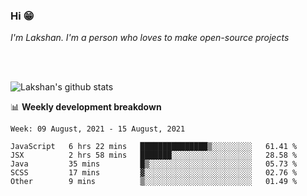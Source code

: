 ### Hi 😁

*I'm Lakshan. I'm a person who loves to make open-source projects*


<br/><br/>

![Lakshan's github stats](https://github-readme-stats.vercel.app/api?username=sandaruwan98&show_icons=true&theme=prussian )<br/>



📊 **Weekly development breakdown**
<!--START_SECTION:waka-->
```text
Week: 09 August, 2021 - 15 August, 2021

JavaScript   6 hrs 22 mins   ███████████████▒░░░░░░░░░   61.41 % 
JSX          2 hrs 58 mins   ███████░░░░░░░░░░░░░░░░░░   28.58 % 
Java         35 mins         █▒░░░░░░░░░░░░░░░░░░░░░░░   05.73 % 
SCSS         17 mins         ▓░░░░░░░░░░░░░░░░░░░░░░░░   02.76 % 
Other        9 mins          ▒░░░░░░░░░░░░░░░░░░░░░░░░   01.49 % 
```
<!--END_SECTION:waka-->

